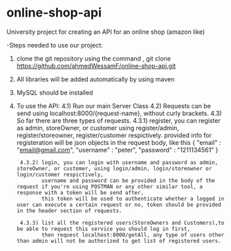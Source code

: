 # online-shop-api
University project for creating an API for an online shop (amazon like)

-Steps needed to use our project:
     
   1) clone the git repository using the command , git clone https://github.com/ahmedWessamF/online-shop-api.git
   2) All libraries will be added automatically by using maven
   3) MySQL should be installed
   4) To use the API:
      4.1) Run our main Server Class
	  4.2) Requests can be send using localhost:8000/{request-name}, without curly brackets.
	  4.3) So far there are three types of requests.
	       4.3.1) register, you can register as admin, storeOwner, or customer using register/admin, register/storeowner, register/customer respictively.
		          provided info for registeration will be json objects in the request body, like this
				  {
	               "email" : "email@gmail.com",
	               "username" : "peter",
	               "password" : "1211134561"
                  }
		   
		   4.3.2) login, you can login with username and password as admin, storeOwner, or customer, using login/admin, login/storeowner or login/customer respictively,
		          username and password can be provided in the body of the request if you're using POSTMAN or any other similar tool, a response with a token will be send after,
				  this token will be used to authenticate whether a logged in user can execute a certain request or no, token should be provided in the header section of requests.
		   
		   4.3.3) list all the registered users(StoreOwners and Customers),to be able to request this service you should log in first,
		          then request localhost:8000/getAll, any type of users other than admin will not be authorized to get list of registered users.
	
		   
		   
